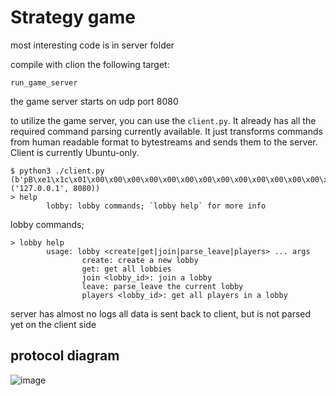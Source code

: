 # Strategy game

most interesting code is in server folder

compile with clion the following target:
```
run_game_server
```

the game server starts on udp port 8080

to utilize the game server, you can use the `client.py`.
It already has all the required command parsing currently available. It just transforms commands from human readable format to bytestreams and sends them to the server.
Client is currently Ubuntu-only.

```
$ python3 ./client.py
(b'pB\xe1\x1c\x01\x00\x00\x00\x00\x00\x00\x00\x00\x00\x00\x00\x00\x00\x00\x00', ('127.0.0.1', 8080))
> help
        lobby: lobby commands; `lobby help` for more info

```
lobby commands;
```
> lobby help
        usage: lobby <create|get|join|parse_leave|players> ... args
                create: create a new lobby
                get: get all lobbies
                join <lobby_id>: join a lobby
                leave: parse_leave the current lobby
                players <lobby_id>: get all players in a lobby

```
server has almost no logs
all data is sent back to client, but is not parsed yet on the client side
## protocol diagram

![image](https://github.com/Siromanec/course-cxx-real-time-multiplayer-strategy-game/assets/91615647/f44f38ca-84d7-42cd-93ba-feda67588f68)

